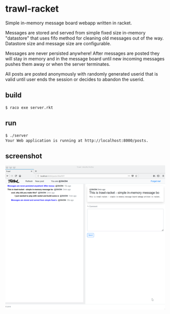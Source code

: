 # trawl-racket
Simple in-memory message board webapp written in racket.

Messages are stored and served from simple fixed size in-memory "datastore" that
uses fifo method for cleaning old messages out of the way. Datastore size and message size
are configurable.

Messages are never persisted anywhere! After messages are posted they will stay in memory and
in the message board until new incoming messages pushes them away or when the server terminates.

All posts are posted anonymously with randomly generated userid that is valid until user ends
the session or decides to abandon the userid. 

## build
```
$ raco exe server.rkt
```
## run
```
$ ./server
Your Web application is running at http://localhost:8000/posts.
```
## screenshot

![screenshot](screenshot.png)
